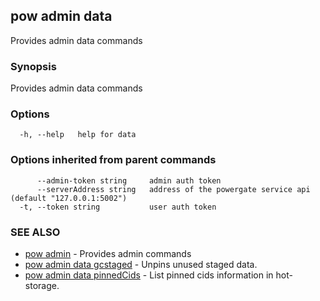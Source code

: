 ## pow admin data

Provides admin data commands

### Synopsis

Provides admin data commands

### Options

```
  -h, --help   help for data
```

### Options inherited from parent commands

```
      --admin-token string     admin auth token
      --serverAddress string   address of the powergate service api (default "127.0.0.1:5002")
  -t, --token string           user auth token
```

### SEE ALSO

* [pow admin](pow_admin.md)	 - Provides admin commands
* [pow admin data gcstaged](pow_admin_data_gcstaged.md)	 - Unpins unused staged data.
* [pow admin data pinnedCids](pow_admin_data_pinnedCids.md)	 - List pinned cids information in hot-storage.

